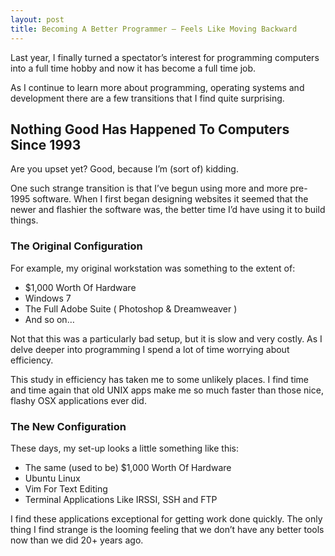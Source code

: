 ```yaml
---
layout: post
title: Becoming A Better Programmer – Feels Like Moving Backward
---
```


Last year, I finally turned a spectator’s interest for programming computers into a full time hobby and now it has become a full time job.

As I continue to learn more about programming, operating systems and development there are a few transitions that I find quite surprising.

## Nothing Good Has Happened To Computers Since 1993

Are you upset yet? Good, because I’m (sort of) kidding.

One such strange transition is that I’ve begun using more and more pre-1995 software. When I first began designing websites it seemed that the newer and flashier the software was, the better time I’d have using it to build things.

### The Original Configuration

For example, my original workstation was something to the extent of:

* $1,000 Worth Of Hardware
* Windows 7
* The Full Adobe Suite ( Photoshop & Dreamweaver )
* And so on…

Not that this was a particularly bad setup, but it is slow and very costly. As I delve deeper into programming I spend a lot of time worrying about efficiency.

This study in efficiency has taken me to some unlikely places. I find time and time again that old UNIX apps make me so much faster than those nice, flashy OSX applications ever did.

### The New Configuration

These days, my set-up looks a little something like this:

* The same (used to be) $1,000 Worth Of Hardware
* Ubuntu Linux
* Vim For Text Editing
* Terminal Applications Like IRSSI, SSH and FTP

I find these applications exceptional for getting work done quickly. The only thing I find strange is the looming feeling that we don’t have any better tools now than we did 20+ years ago.